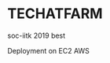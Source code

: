# TECHATFARM
soc-iitk 2019 best 


Deployment on EC2 AWS
<!-- links: http://ec2-52-15-97-130.us-east-2.compute.amazonaws.com/dbms/ -->
<!-- shortened link: https://tinyurl.com/techatfarm -->
<!-- facebook: https://www.facebook.com/techatfarm/ -->

